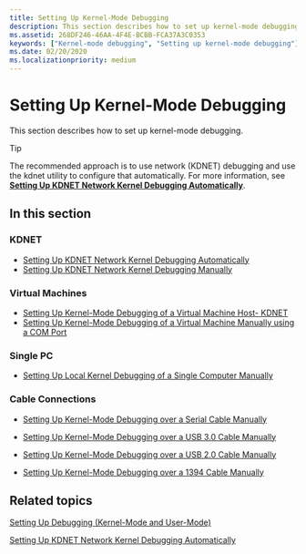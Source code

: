 ```yaml
---
title: Setting Up Kernel-Mode Debugging
description: This section describes how to set up kernel-mode debugging.
ms.assetid: 268DF246-46AA-4F4E-BCBB-FCA37A3C0353
keywords: ["Kernel-mode debugging", "Setting up kernel-mode debugging"]
ms.date: 02/20/2020
ms.localizationpriority: medium
---
```


# <span id="debugger.setting_up_kernel-mode_debugging_in_windbg__cdb__or_ntsd"></span>Setting Up Kernel-Mode Debugging

This section describes how to set up kernel-mode debugging.

>[!TIP]
>The recommended approach is to use network (KDNET) debugging and use the kdnet utility to configure that automatically. For more information, see **[Setting Up KDNET Network Kernel Debugging Automatically](setting-up-a-network-debugging-connection-automatically.md)**.

## <span id="in_this_section"></span>In this section

### KDNET

- [Setting Up KDNET Network Kernel Debugging Automatically](setting-up-a-network-debugging-connection-automatically.md)
- [Setting Up KDNET Network Kernel Debugging Manually](setting-up-a-network-debugging-connection.md)

### Virtual Machines

- [Setting Up Kernel-Mode Debugging of a Virtual Machine Host- KDNET](setting-up-network-debugging-of-a-virtual-machine-host.md)
- [Setting Up Kernel-Mode Debugging of a Virtual Machine Manually using a COM Port](attaching-to-a-virtual-machine--kernel-mode-.md)

### Single PC

- [Setting Up Local Kernel Debugging of a Single Computer Manually](setting-up-local-kernel-debugging-of-a-single-computer-manually.md)

### Cable Connections

- [Setting Up Kernel-Mode Debugging over a Serial Cable Manually](setting-up-a-null-modem-cable-connection.md)

- [Setting Up Kernel-Mode Debugging over a USB 3.0 Cable Manually](setting-up-a-usb-3-0-debug-cable-connection.md)
- [Setting Up Kernel-Mode Debugging over a USB 2.0 Cable Manually](setting-up-a-usb-2-0-debug-cable-connection.md)

- [Setting Up Kernel-Mode Debugging over a 1394 Cable Manually](setting-up-a-1394-cable-connection.md)

## <span id="related_topics"></span>Related topics

[Setting Up Debugging (Kernel-Mode and User-Mode)](getting-set-up-for-debugging.md)

[Setting Up KDNET Network Kernel Debugging Automatically](setting-up-a-network-debugging-connection-automatically.md)
